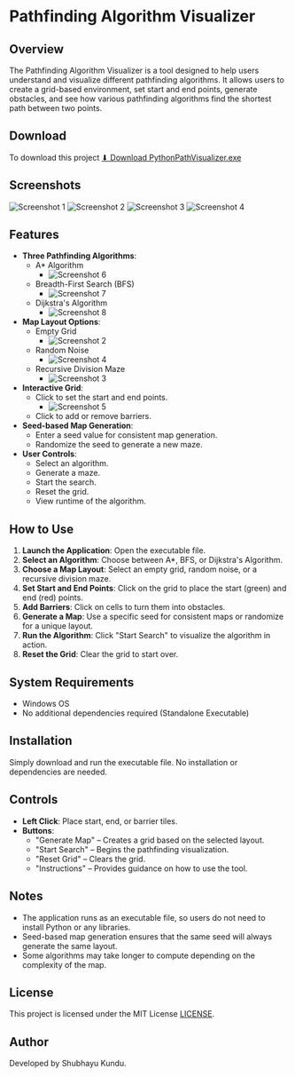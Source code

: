 # Pathfinding Algorithm Visualizer

## Overview
The Pathfinding Algorithm Visualizer is a tool designed to help users understand and visualize different pathfinding algorithms. It allows users to create a grid-based environment, set start and end points, generate obstacles, and see how various pathfinding algorithms find the shortest path between two points.

## Download
To download this project [⬇ Download PythonPathVisualizer.exe](https://github.com/Shubhayu15/PythonPathVisualizer/raw/main/PythonPathVisualizer.exe)

## Screenshots
![Screenshot 1](https://github.com/Shubhayu15/PythonPathVisualizer/blob/main/Screenshots/1%20(1).png?raw=true)
![Screenshot 2](https://github.com/Shubhayu15/PythonPathVisualizer/blob/main/Screenshots/2%20(1).png?raw=true)
![Screenshot 3](https://github.com/Shubhayu15/PythonPathVisualizer/blob/main/Screenshots/3%20(1).png?raw=true)
![Screenshot 4](https://github.com/Shubhayu15/PythonPathVisualizer/blob/main/Screenshots/4%20(1).png?raw=true)


## Features
- **Three Pathfinding Algorithms**:
  - A* Algorithm
    - ![Screenshot 6](https://github.com/Shubhayu15/PythonPathVisualizer/blob/main/Screenshots/6%20(1).png?raw=true)
  - Breadth-First Search (BFS)
    - ![Screenshot 7](https://github.com/Shubhayu15/PythonPathVisualizer/blob/main/Screenshots/7%20(1).png?raw=true)
  - Dijkstra's Algorithm
    - ![Screenshot 8](https://github.com/Shubhayu15/PythonPathVisualizer/blob/main/Screenshots/8%20(1).png?raw=true)
- **Map Layout Options**:
  - Empty Grid
    - ![Screenshot 2](https://github.com/Shubhayu15/PythonPathVisualizer/blob/main/Screenshots/2%20(1).png?raw=true)
  - Random Noise    
    - ![Screenshot 4](https://github.com/Shubhayu15/PythonPathVisualizer/blob/main/Screenshots/4%20(1).png?raw=true)
  - Recursive Division Maze
    - ![Screenshot 3](https://github.com/Shubhayu15/PythonPathVisualizer/blob/main/Screenshots/3%20(1).png?raw=true)
- **Interactive Grid**:
  - Click to set the start and end points.
    - ![Screenshot 5](https://github.com/Shubhayu15/PythonPathVisualizer/blob/main/Screenshots/5%20(1).png?raw=true)
  - Click to add or remove barriers.
- **Seed-based Map Generation**:
  - Enter a seed value for consistent map generation.
  - Randomize the seed to generate a new maze.
- **User Controls**:
  - Select an algorithm.
  - Generate a maze.
  - Start the search.
  - Reset the grid.
  - View runtime of the algorithm.

## How to Use
1. **Launch the Application**: Open the executable file.
2. **Select an Algorithm**: Choose between A*, BFS, or Dijkstra's Algorithm.
3. **Choose a Map Layout**: Select an empty grid, random noise, or a recursive division maze.
4. **Set Start and End Points**: Click on the grid to place the start (green) and end (red) points.
5. **Add Barriers**: Click on cells to turn them into obstacles.
6. **Generate a Map**: Use a specific seed for consistent maps or randomize for a unique layout.
7. **Run the Algorithm**: Click "Start Search" to visualize the algorithm in action.
8. **Reset the Grid**: Clear the grid to start over.

## System Requirements
- Windows OS
- No additional dependencies required (Standalone Executable)

## Installation
Simply download and run the executable file. No installation or dependencies are needed.

## Controls
- **Left Click**: Place start, end, or barrier tiles.
- **Buttons**:
  - "Generate Map" – Creates a grid based on the selected layout.
  - "Start Search" – Begins the pathfinding visualization.
  - "Reset Grid" – Clears the grid.
  - "Instructions" – Provides guidance on how to use the tool.

## Notes
- The application runs as an executable file, so users do not need to install Python or any libraries.
- Seed-based map generation ensures that the same seed will always generate the same layout.
- Some algorithms may take longer to compute depending on the complexity of the map.

## License
This project is licensed under the MIT License [LICENSE](https://github.com/Shubhayu15/PythonPathVisualizer/blob/main/LICENSE).


## Author
Developed by Shubhayu Kundu.

